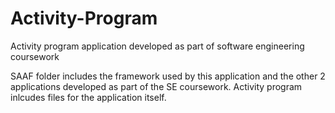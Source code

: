 # Activity-Program
Activity program application developed as part of software engineering coursework

SAAF folder includes the framework used by this application and the other 2 applications developed as part of the SE coursework.
Activity program inlcudes files for the application itself.

